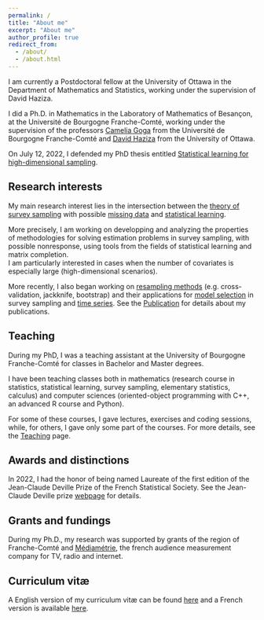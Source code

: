 ```yaml
---
permalink: /
title: "About me"
excerpt: "About me"
author_profile: true
redirect_from: 
  - /about/
  - /about.html
---
```




I am currently a Postdoctoral fellow at the University of Ottawa in the Department of Mathematics and Statistics, working under the supervision of David Haziza.

I did a Ph.D. in Mathematics in the Laboratory of Mathematics of Besançon, at the Université de Bourgogne Franche-Comté, working under the supervision of the professors [Camelia Goga](http://goga.perso.math.cnrs.fr) from the Université de Bourgogne Franche-Comté and [David Haziza](http://www.davidhaziza.com) from the University of Ottawa. 

On July 12, 2022, I defended my PhD thesis entitled [Statistical learning for high-dimensional sampling](http://mehdiDagdoug.github.io/files/these.pdf).

## Research interests

My main research interest lies in the intersection between the <ins>theory of survey sampling</ins> with possible <ins>missing data</ins> and <ins>statistical learning</ins>. 

More precisely, I am working on developping and analyzing the properties of methodologies for solving estimation problems in survey sampling, with possible nonresponse, using tools from the fields of statistical learning and matrix completion. \
I am particularly interested in cases when the number of covariates is especially large (high-dimensional scenarios). 

More recently, I also began working on <ins>resampling methods</ins> (e.g. cross-validation, jackknife, bootstrap) and their applications for <ins>model selection</ins> in survey sampling and <ins>time series</ins>. See the [Publication](https://mehdidagdoug.github.io/publications/) for details about my publications.


## Teaching

During my PhD, I was a teaching assistant at the University of Bourgogne Franche-Comté for classes in Bachelor and Master degrees. 

I have been teaching classes both in mathematics (research course in statistics, statistical learning, survey sampling, elementary statistics, calculus) and computer sciences (oriented-object programming with C++, an advanced R course and Python). 

For some of these courses, I gave lectures, exercises and coding sessions, while, for others, I gave only some part of the courses. For more details, see the [Teaching](https://mehdidagdoug.github.io/teaching/) page.

## Awards and distinctions 

In 2022, I had the honor of being named Laureate of the first edition of the Jean-Claude Deville Prize of the French Statistical Society. See the Jean-Claude Deville prize [webpage](https://www.sfds.asso.fr/fr/enquetes_modeles_et_applications/groupe_enquetes_modeles_et_applications/683-bourses_et_prix/) for details.

## Grants and fundings

During my Ph.D., my research was supported by grants of the region of Franche-Comté and [Médiamétrie](https://www.mediametrie.fr/en), the french audience measurement company for TV, radio and internet. 

## Curriculum vitæ
A English version of my curriculum vitæ can be found [here](http://mehdiDagdoug.github.io/files/CV_english.pdf) and a French version is available [here](http://mehdiDagdoug.github.io/files/CV_french.pdf).
